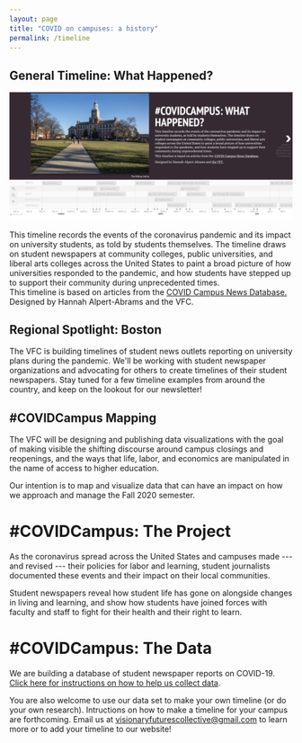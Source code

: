 ```yaml
---
layout: page
title: "COVID on campuses: a history"
permalink: /timeline
---
```

<div class="user-details">

<!--   <h1>The project</h1>
  <p>{{ site.user_description }}</p>
  <br />
  <p><strong> Want to join us? <br> We meet weekly on Tuesdays from 4-6PM EST to build community and work together on digital projects.<br>
  <br> <a href="https://temple.zoom.us/meeting/register/tJEucuqtpj8rGNxbyfBqYJhlDTxSmGz_GDQU">Sign up to join us by Zoom</a>.</strong></p><br>
  <br />
  <p>Questions? Tweet at us with #C19VFC. Email us at visionaryfuturescollective@gmail.com.</p> -->
</div>

<div class="user">
  <div class="tech">
    <h2>General Timeline: What Happened?</h2>
    	<p><img src="/img/vfc.timeline.wh.png"></p>
    	<p>This timeline records the events of the coronavirus pandemic and its impact on university students, as told by students themselves. The timeline draws on student newspapers at community colleges, public universities, and liberal arts colleges across the United States to paint a broad picture of how universities responded to the pandemic, and how students have stepped up to support their community during unprecedented times.<br>
    	This timeline is based on articles from the <a href="https://docs.google.com/document/d/1R9XvbssNDxQ1xV8xWM83mjrf-BIRWuGfvCpm5dB-UzA/edit?usp=sharing"> COVID Campus News Database.</a> <br>
    	Designed by Hannah Alpert-Abrams and the VFC. 
  </div>
  <div class="tech">
    <h2>Regional Spotlight: Boston</h2>
    <p>The VFC is building timelines of student news outlets reporting on university plans during the pandemic. We'll be working with student newspaper organizations and advocating for others to create timelines of their student newspapers. Stay tuned for a few timeline examples from around the country, and keep on the lookout for our newsletter!</p>
  </div>
  <div class="tech">
    <h2>#COVIDCampus Mapping</h2>
	<p>The VFC will be designing and publishing data visualizations with the goal of making visible the shifting discourse around campus closings and reopenings, and the ways that life, labor, and economics are manipulated in the name of access to higher education. </p>
	<p> Our intention is to map and visualize data that can have an impact on how we approach and manage the Fall 2020 semester.</p>
  </div>
</div>

# #COVIDCampus: The Project
As the coronavirus spread across the United States and campuses made --- and revised --- their policies for labor and learning, student journalists documented these events and their impact on their local communities. 

Student newspapers reveal how student life has gone on alongside changes in living and learning, and show how students have joined forces with faculty and staff to fight for their health and their right to learn.

# #COVIDCampus: The Data

We are building a database of student newspaper reports on COVID-19. [Click here for instructions on how to help us collect data](https://docs.google.com/document/d/1R9XvbssNDxQ1xV8xWM83mjrf-BIRWuGfvCpm5dB-UzA/edit). 

You are also welcome to use our data set to make your own timeline (or do your own research). Intructions on how to make a timeline for your campus are forthcoming. Email us at visionaryfuturescollective@gmail.com to learn more or to add your timeline to our website!

